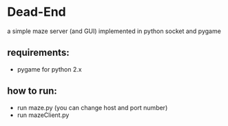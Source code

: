 # Dead-End
a simple maze server (and GUI) implemented in python socket and pygame

## requirements:
* pygame for python 2.x

## how to run:
* run maze.py (you can change host and port number)
* run mazeClient.py 

